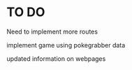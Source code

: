 # TO DO
Need to implement more routes

implement game using pokegrabber data

updated information on webpages